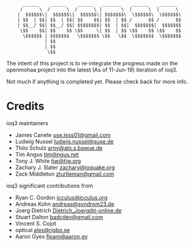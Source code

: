                                                       
		  ______    ______    ______   _______    ______    ______  
		 /      \  /      \  /      \ |       \  |      \  |      \ 
		|  $$$$$$\|  $$$$$$\|  $$$$$$\| $$$$$$$\  \$$$$$$\  \$$$$$$\
		| $$  | $$| $$  | $$| $$    $$| $$  | $$ /      $$ /      $$
		| $$__/ $$| $$__/ $$| $$$$$$$$| $$  | $$|  $$$$$$$|  $$$$$$$
		 \$$    $$| $$    $$ \$$     \| $$  | $$ \$$    $$ \$$    $$
		  \$$$$$$ | $$$$$$$   \$$$$$$$ \$$   \$$  \$$$$$$$  \$$$$$$$
				  | $$                                              
				  | $$                                              
				   \$$                                              


The intent of this project is to re-integrate the progress made on the openmohaa project
into the latest (As of 11-Jun-19) iteration of ioq3.

Not much if anything is completed yet. Please check back for more info.

# Credits

ioq3 maintainers

  * James Canete <use.less01@gmail.com>
  * Ludwig Nussel <ludwig.nussel@suse.de>
  * Thilo Schulz <arny@ats.s.bawue.de>
  * Tim Angus <tim@ngus.net>
  * Tony J. White <tjw@tjw.org>
  * Zachary J. Slater <zachary@ioquake.org>
  * Zack Middleton <zturtleman@gmail.com>

ioq3 significant contributions from

  * Ryan C. Gordon <icculus@icculus.org>
  * Andreas Kohn <andreas@syndrom23.de>
  * Joerg Dietrich <Dietrich_Joerg@t-online.de>
  * Stuart Dalton <badcdev@gmail.com>
  * Vincent S. Cojot <vincent at cojot dot name>
  * optical <alex@rigbo.se>
  * Aaron Gyes <floam@aaron.gy>
